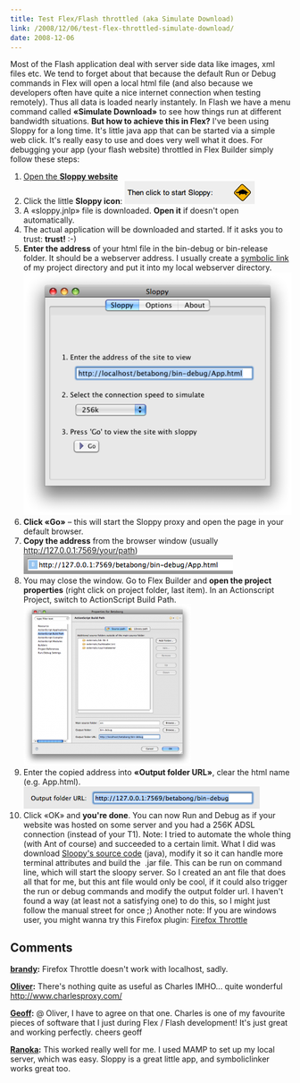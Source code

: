 ```yaml
---
title: Test Flex/Flash throttled (aka Simulate Download)
link: /2008/12/06/test-flex-throttled-simulate-download/
date: 2008-12-06
---
```



Most of the Flash application deal with server side data like images, xml files etc. We tend to forget about that because the default Run or Debug commands in Flex will open a local html file (and also because we developers often have quite a nice internet connection when testing remotely). Thus all data is loaded nearly instantely. In Flash we have a menu command called **«Simulate Download»** to see how things run at different bandwidth situations. **But how to achieve this in Flex?** I've been using Sloppy for a long time. It's little java app that can be started via a simple web click. It's really easy to use and does very well what it does. For debugging your app (your flash website) throttled in Flex Builder simply follow these steps:   

  1. [Open the **Sloppy website**](http://www.dallaway.com/sloppy/)
  2. Click the little **Sloppy icon**: ![](/uploads/2008/12/picture-10.png)[ ](/uploads/2008/12/picture-10.png)
  3. A «sloppy.jnlp» file is downloaded. **Open it** if doesn't open automatically.
  4. The actual application will be downloaded and started. If it asks you to trust: **trust!** :-)
  5. **Enter the address** of your html file in the bin-debug or bin-release folder. It should be a webserver address. I usually create a [symbolic link](http://www.macupdate.com/info.php/id/10433/symboliclinker) of my project directory and put it into my local webserver directory. ![](/uploads/2008/12/picture-11.png)
  6. **Click «Go»** – this will start the Sloppy proxy and open the page in your default browser. 
  7. **Copy the address** from the browser window (usually http://127.0.0.1:7569/your/path) ![](/uploads/2008/12/picture-12.png)
  8. You may close the window. Go to Flex Builder and **open the project properties** (right click on project folder, last item). In an Actionscript Project, switch to ActionScript Build Path. ![](/uploads/2008/12/picture-14-300x289.png) 
  9. Enter the copied address into **«Output folder URL»**, clear the html name (e.g. App.html). ![](/uploads/2008/12/picture-15.png)
  10. Click «OK» and **you're done**. You can now Run and Debug as if your website was hosted on some server and you had a 256K ADSL connection (instead of your T1).
Note: I tried to automate the whole thing (with Ant of course) and succeeded to a certain limit. What I did was download [Sloopy's source code](http://code.google.com/p/sloppy/) (java), modify it so it can handle more terminal attributes and build the  .jar file. This can be run on command line, which will start the sloopy server. So I created an ant file that does all that for me, but this ant file would only be cool, if it could also trigger the run or debug commands and modify the output folder url. I haven't found a way (at least not a satisfying one) to do this, so I might just follow the manual street for once ;) Another note: If you are windows user, you might wanna try this Firefox plugin: [Firefox Throttle](https://addons.mozilla.org/en-US/firefox/addon/5917)

## Comments

**[brandy](#13 "2008-12-15 23:13:11"):** Firefox Throttle doesn't work with localhost, sadly.

**[Oliver](#20 "2009-01-16 00:12:28"):** There's nothing quite as useful as Charles IMHO... quite wonderful http://www.charlesproxy.com/

**[Geoff](#24 "2009-03-06 11:17:24"):** @ Oliver, I have to agree on that one. Charles is one of my favourite pieces of software that I just during Flex / Flash development! It's just great and working perfectly. cheers geoff

**[Ranoka](#80 "2010-03-06 19:30:32"):** This worked really well for me. I used MAMP to set up my local server, which was easy. Sloppy is a great little app, and symboliclinker works great too.

